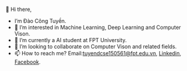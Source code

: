 👋 Hi there, 
-  I’m Đào Công Tuyền.
- 👀 I’m interested in Machine Learning, Deep Learning and Computer Vison.
- 🌱 I’m currently a AI student at FPT University.
- 💞️ I’m looking to collaborate on Computer Vison and related fields.
- 📫 How to reach me? Email:tuyendcse150561@fpt.edu.vn, [Linkedin](https://www.linkedin.com/in/dao-cong-tuyen-15724b128), [Facebook](https://www.facebook.com/ctd28/).

<!---
daocongtuyen2x/daocongtuyen2x is a ✨ special ✨ repository because its `README.md` (this file) appears on your GitHub profile.
You can click the Preview link to take a look at your changes.
--->
